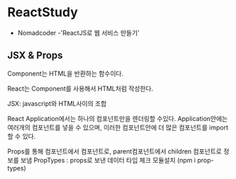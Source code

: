 # ReactStudy
* Nomadcoder -'ReactJS로 웹 서비스 만들기'

## JSX & Props

  Component는 HTML을 반환하는 함수이다.
  
  React는 Component를 사용해서 HTML처럼 작성한다.
  
  JSX: javascript와 HTML사이의 조합 
  
  React Application에서는 하나의 컴포넌트만을 렌더링할 수있다. 
  Application안에는 여러개의 컴포넌트를 넣을 수 있으며, 이러한 컴포넌트안에 더 많은 컴포넌트를 import할 수 있다.

  Props를 통해 컴포넌트에서 컴포넌트로, parent컴포넌트에서 children 컴포넌트로 정보를 보냄
  PropTypes : props로 보낸 데이터 타입 체크 
   모듈설치 (npm i prop-types)
